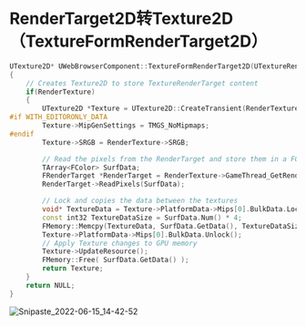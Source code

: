 RenderTarget2D转Texture2D（TextureFormRenderTarget2D）
=============
```C++
UTexture2D* UWebBrowserComponent::TextureFormRenderTarget2D(UTextureRenderTarget2D* RenderTexture)
{
	// Creates Texture2D to store TextureRenderTarget content
	if(RenderTexture)
	{
		UTexture2D *Texture = UTexture2D::CreateTransient(RenderTexture->SizeX, RenderTexture->SizeY, PF_B8G8R8A8);
#if WITH_EDITORONLY_DATA
		Texture->MipGenSettings = TMGS_NoMipmaps;
#endif
		Texture->SRGB = RenderTexture->SRGB;

		// Read the pixels from the RenderTarget and store them in a FColor array
		TArray<FColor> SurfData;
		FRenderTarget *RenderTarget = RenderTexture->GameThread_GetRenderTargetResource();
		RenderTarget->ReadPixels(SurfData);

		// Lock and copies the data between the textures
		void* TextureData = Texture->PlatformData->Mips[0].BulkData.Lock(LOCK_READ_WRITE);
		const int32 TextureDataSize = SurfData.Num() * 4;
		FMemory::Memcpy(TextureData, SurfData.GetData(), TextureDataSize);
		Texture->PlatformData->Mips[0].BulkData.Unlock();
		// Apply Texture changes to GPU memory
		Texture->UpdateResource();
		FMemory::Free( SurfData.GetData() );
		return Texture;
	}
	return NULL;
}
```
![Snipaste_2022-06-15_14-42-52](https://user-images.githubusercontent.com/33256117/173773565-8d20a7bb-d020-41d0-9a5b-7584ed96d54f.png)
